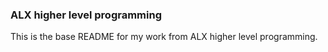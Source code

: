 ### ALX higher level programming

This is the base README for my work from ALX higher level programming. 
